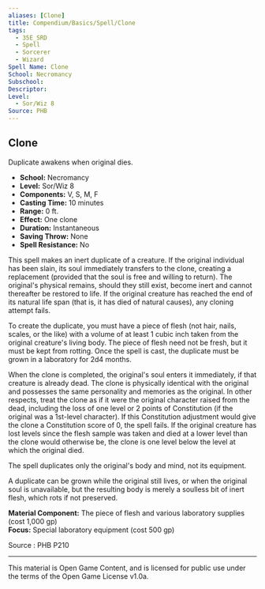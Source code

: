 ```yaml
---
aliases: [Clone]
title: Compendium/Basics/Spell/Clone
tags:
  - 35E_SRD
  - Spell
  - Sorcerer
  - Wizard
Spell Name: Clone
School: Necromancy
Subschool: 
Descriptor: 
Level:
  - Sor/Wiz 8
Source: PHB
---
```


## Clone

Duplicate awakens when original dies.

* **School:** Necromancy  
* **Level:** Sor/Wiz 8  
* **Components:** V, S, M, F  
* **Casting Time:** 10 minutes  
* **Range:** 0 ft.  
* **Effect:** One clone  
* **Duration:** Instantaneous  
* **Saving Throw:** None  
* **Spell Resistance:** No

This spell makes an inert duplicate of a creature. If the original individual has been slain, its soul immediately transfers to the clone, creating a replacement (provided that the soul is free and willing to return). The original's physical remains, should they still exist, become inert and cannot thereafter be restored to life. If the original creature has reached the end of its natural life span (that is, it has died of natural causes), any cloning attempt fails.

To create the duplicate, you must have a piece of flesh (not hair, nails, scales, or the like) with a volume of at least 1 cubic inch taken from the original creature's living body. The piece of flesh need not be fresh, but it must be kept from rotting. Once the spell is cast, the duplicate must be grown in a laboratory for 2d4 months.

When the clone is completed, the original's soul enters it immediately, if that creature is already dead. The clone is physically identical with the original and possesses the same personality and memories as the original. In other respects, treat the clone as if it were the original character raised from the dead, including the loss of one level or 2 points of Constitution (if the original was a 1st-level character). If this Constitution adjustment would give the clone a Constitution score of 0, the spell fails. If the original creature has lost levels since the flesh sample was taken and died at a lower level than the clone would otherwise be, the clone is one level below the level at which the original died.

The spell duplicates only the original's body and mind, not its equipment.

A duplicate can be grown while the original still lives, or when the original soul is unavailable, but the resulting body is merely a soulless bit of inert flesh, which rots if not preserved.

**Material Component:** The piece of flesh and various laboratory supplies (cost 1,000 gp)  
**Focus:** Special laboratory equipment (cost 500 gp)

Source : PHB P210

---

This material is Open Game Content, and is licensed for public use under  
the terms of the Open Game License v1.0a.
